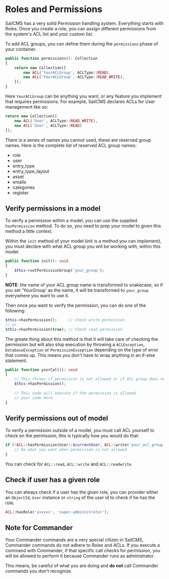 # Roles and Permissions

SailCMS has a very solid Permission handling system. Everything starts with Roles. Once you create a role, you can assign
different permissions from the system's ACL list and your custom list.

To add ACL groups, you can define them during the `permissions` phase of your container.

```php
public function permissions(): Collection
{
    return new Collection([
        new ACL('YourACLGroup', ACLType::READ),
        new ACL('YourACLGroup', ACLType::READ_WRITE),
    ]);
}
```

Here `YourACLGroup` can be anything you want, or any feature you implement that requires permissions. For example,
SailCMS declares ACLs for User management like so:

```php
return new Collection([
    new ACL('User', ACLType::READ_WRITE),
    new ACL('User', ACLType::READ)
]);
```

There is a series of names you cannot used, these are reserved group names. Here is the complete list of reserved ACL
group names:

- role
- user
- entry_type
- entry_type_layout
- asset
- emails
- categories
- register

## Verify permissions in a model

To verify a permission within a model, you can use the supplied `hasPermission` method. To do so, you need to prep your
model to given this method a little context.

Within the `init` method of your model (init is a method you can implement), you must declare with what ACL group you will
be working with, within this model.

```php
public function init(): void
{
    $this->setPermissionGroup('your_group');
}
```
__NOTE__: the name of your ACL group name is transformed to snakecase, so if you set 'YourGroup' as the name, it will be
transformed to `your_group` everywhere you want to use it.

Then once you want to verify the permission, you can do one of the following:

```php
$this->hasPermission();     // Check write permission
// or
$this->hasPermission(true); // Check read permission
```

The greate thing about this method is that it will take care of checking the permission but will also stop execution by
throwing a `ACLException`, `DatabaseException` or `PermissionException` depending on the type of error that comes up.
This means you don't have to wrap anything in an if-else statement.

```php
public function yourCall(): void
{   
    // This throws if permission is not allowed or if ACL group does not exist
    $this->hasPermission();
    
    // This code will execute if the permission is allowed
    // your code here
}
```

## Verify permissions out of model

To verify a permission outside of a model, you must call ACL yourself to check on the permission, this is typically how
you would do that:

```php
if (!ACL::hasPermission(User::$currentUser, ACL::write('your_acl_group'))) {
    // Do what you want when permission is not allowed
}
```

You can check for `ACL::read`, `ACL::write` and `ACL::readwrite`.

## Check if user has a given role

You can always check if a user has the given role, you can provider either an `ObjectId`, `User` instance or `string` of
the user id to check if he has the role.

```php
ACL::hasRole('xxxxxx', 'super-administrator');
```

## Note for Commander

Your Commander commands are a very special citizen in SailCMS, Commander commands do not adhere to Roles and ACLs. If you execute
a command with Commander, if that specific call checks for permission, you will be allowed to perform it because Commander
runs as administrator.

This means, be careful of what you are doing and __do not__ call Commander commands you don't recognize.
